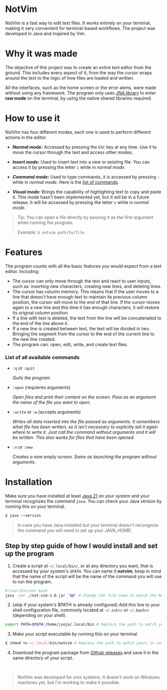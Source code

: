 # NotVim
NotVim is a fast way to edit text files. It works entirely on your terminal, making it very convenient for terminal-based workflows. The project was developed in Java and inspired by Vim.

# Why it was made
The objective of this project was to create an entire text editor from the ground. This includes every aspect of it, from the way the cursor wraps around the text to the logic of how files are loaded and written.

All the interfaces, such as the home screen or the error alerts, were made without using any framework. The program only uses [JNA library](https://en.wikipedia.org/wiki/Java_Native_Access) to enter **raw mode** on the terminal, by using the native shared libraries required.

# How to use it
NotVim has four different modes, each one is used to perform different actions in the editor.

* ***Normal mode:*** Accessed by pressing the `ESC` key at any time. Use it to move the cursor through the text and access other modes.

* ***Insert mode:*** Used to insert text into a new or existing file. You can access it by pressing the letter `i` while in *normal mode*.

* ***Command mode:*** Used to type commands, it is accessed by pressing `:` while in *normal mode*. Here is the [list of commands](#List-of-all-available-commands).

* ***Visual mode:*** Brings the capability of highlighting text to copy and paste it. This mode hasn't been implemented yet, but it will be in a future release. It will be accessed by pressing the letter `v` while in *normal mode*.

> Tip: You can open a file directly by passing it as the first argument when running the program.
> 
> Example: `$ notvim path/to/file`

# Features
The program counts with all the basic features you would expect from a text editor. Including:

* The cursor can only move through the text and react to user inputs, such as: inserting new characters, creating new lines, and deleting lines.
* The cursor has column memory. This means that if the user moves to a line that doesn't have enough text to maintain its previous column position, the cursor will move to the end of that line. If the cursor moves again to a new line and this time it has enough characters, it will restore its original column position.
* If a line with text is deleted, the text from the line will be concatenated to the end of the line above it.
* If a new line is created between text, the text will be divided in two. Bringing the segment from the cursor to the end of the current line to the new line created.
* The program can: open, edit, write, and create text files.

### List of all available commands

* `:q` or `:quit`
  
  *Quits the program.*

* `:open` (requieres arguments)
 
  *Open files and print their content on the screen. Pass as an argument the name of the file you want to open.*

* `:write` or `:w` (accepts arguments)

  *Writes all data inserted into the file passed as arguments. It remembers what file has been written, so it isn't necessary to explicitly tell it again where to write it. Just call the command without arguments and it will be 
  written. This also works for files that have been opened.*

* `:n` or `:new`
  
  *Creates a new empty screen. Same as launching the program without arguments.*

# Installation
Make sure you have installed at least [Java 21](https://www.oracle.com/ar/java/technologies/downloads/) on your system and your terminal recognizes the command `java`. You can check your Java version by running this on your terminal.

```ruby
$ java --version
```
> In case you have Java installed but your terminal doesn't recongnize the command you will need to set up your JAVA_HOME.


## Step by step guide of how I would install and set up the program

1. Create a script at `~/.local/bin/`, or at any directory you want, that is accessed by your system's `$PATH`. You can name it **notvim**, keep in mind that the name of the script will be the name of the command you will use to run the program.   

```bash
#!/usr/bin/env bash
java -jar ./not-vim-1.0.jar "$@" # Change the file name to match the NotVim version you are using.
```

2. (skip if your system's $PATH is already configured) Add this line to your shell configuration file, commonly located at `~/.zshrc` or `~/.bashrc` (depending on your shell).

```bash
export PATH=$PATH:/home/juojo/.local/bin # Replace the path to match yours in case you used something different
```

3. Make your script executable by running this on your terminal.
```ruby
$ chmod +x ~/.local/bin/notvim # Replace the path to match yours in case you used something different
```

4. Download the program package from [Github releases](https://github.com/Juojo/NotVim/releases) and save it in the same directory of your script.

<br>

> NotVim was developed for unix systems. It doesn't work on Windows machines yet, but I'm working to make it possible.

